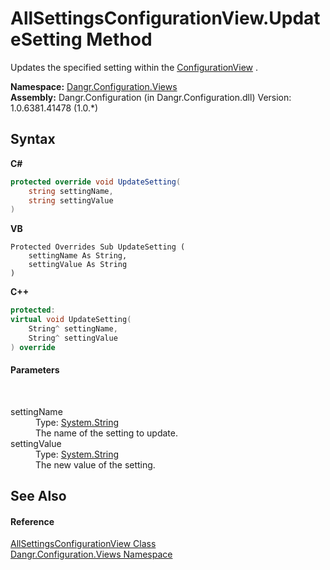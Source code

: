 # AllSettingsConfigurationView.UpdateSetting Method 
 

Updates the specified setting within the <a href="T_Dangr_Configuration_ConfigurationView">ConfigurationView</a> .

**Namespace:**&nbsp;<a href="N_Dangr_Configuration_Views">Dangr.Configuration.Views</a><br />**Assembly:**&nbsp;Dangr.Configuration (in Dangr.Configuration.dll) Version: 1.0.6381.41478 (1.0.*)

## Syntax

**C#**<br />
``` C#
protected override void UpdateSetting(
	string settingName,
	string settingValue
)
```

**VB**<br />
``` VB
Protected Overrides Sub UpdateSetting ( 
	settingName As String,
	settingValue As String
)
```

**C++**<br />
``` C++
protected:
virtual void UpdateSetting(
	String^ settingName, 
	String^ settingValue
) override
```


#### Parameters
&nbsp;<dl><dt>settingName</dt><dd>Type: <a href="http://msdn2.microsoft.com/en-us/library/s1wwdcbf" target="_blank">System.String</a><br />The name of the setting to update.</dd><dt>settingValue</dt><dd>Type: <a href="http://msdn2.microsoft.com/en-us/library/s1wwdcbf" target="_blank">System.String</a><br />The new value of the setting.</dd></dl>

## See Also


#### Reference
<a href="T_Dangr_Configuration_Views_AllSettingsConfigurationView">AllSettingsConfigurationView Class</a><br /><a href="N_Dangr_Configuration_Views">Dangr.Configuration.Views Namespace</a><br />